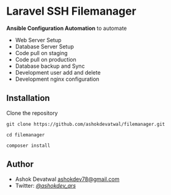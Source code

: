 Laravel SSH Filemanager
======================================================

**Ansible Configuration Automation** to automate 
 
 - Web Server Setup
 - Database Server Setup
 - Code pull on staging
 - Code pull on production
 - Database backup and Sync
 - Development user add and delete
 - Development nginx configuration  

Installation
------------

Clone the repository

    git clone https://github.com/ashokdevatwal/filemanager.git

    cd filemanager

    composer install


Author
------

* Ashok Devatwal <ashokdev78@gmail.com>
* Twitter: *[@ashokdev_ars](https://twitter.com/ashokdev_ars)*


